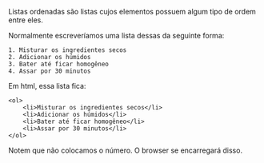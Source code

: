 Listas ordenadas são listas cujos elementos possuem algum tipo de ordem entre eles.

Normalmente escreveríamos uma lista dessas da seguinte forma:

    1. Misturar os ingredientes secos
    2. Adicionar os húmidos
    3. Bater até ficar homogêneo
    4. Assar por 30 minutos

Em html, essa lista fica:

    <ol>
        <li>Misturar os ingredientes secos</li>
        <li>Adicionar os húmidos</li>
        <li>Bater até ficar homogêneo</li>
        <li>Assar por 30 minutos</li>
    </ol>

Notem que não colocamos o número. O browser se encarregará disso.
